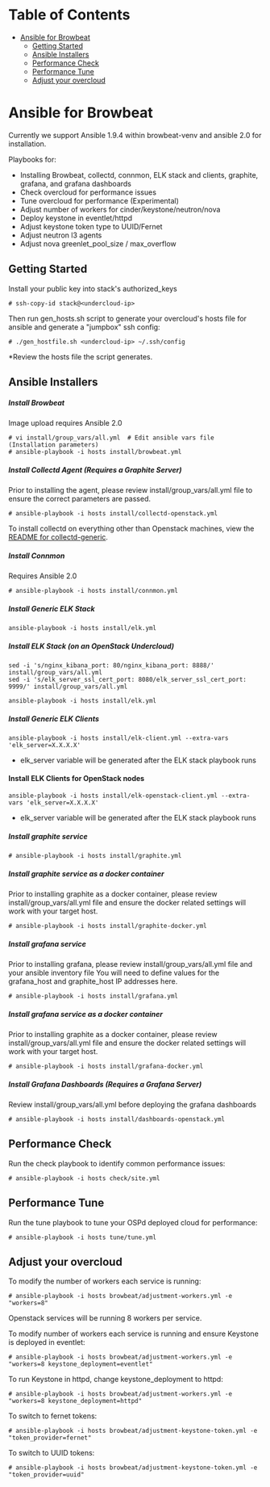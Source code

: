 Table of Contents
=================

- [Ansible for Browbeat](#ansible-for-browbeat)
    - [Getting Started](#getting-started)
    - [Ansible Installers](#ansible-installers)
    - [Performance Check](#performance-check)
    - [Performance Tune](#performance-tune)
    - [Adjust your overcloud](#adjust-your-overcloud)

# Ansible for Browbeat

Currently we support Ansible 1.9.4 within browbeat-venv and ansible 2.0 for installation.

Playbooks for:
* Installing Browbeat, collectd, connmon, ELK stack and clients, graphite, grafana, and grafana dashboards
* Check overcloud for performance issues
* Tune overcloud for performance (Experimental)
* Adjust number of workers for cinder/keystone/neutron/nova
* Deploy keystone in eventlet/httpd
* Adjust keystone token type to UUID/Fernet
* Adjust neutron l3 agents
* Adjust nova greenlet_pool_size / max_overflow


## Getting Started

Install your public key into stack's authorized_keys
```
# ssh-copy-id stack@<undercloud-ip>
```

Then run gen_hosts.sh script to generate your overcloud's hosts file for ansible and generate a "jumpbox" ssh config:
```
# ./gen_hostfile.sh <undercloud-ip> ~/.ssh/config
```
*Review the hosts file the script generates.


## Ansible Installers

##### Install Browbeat
Image upload requires Ansible 2.0
```
# vi install/group_vars/all.yml  # Edit ansible vars file (Installation parameters)
# ansible-playbook -i hosts install/browbeat.yml
```

##### Install Collectd Agent (Requires a Graphite Server)
Prior to installing the agent, please review install/group_vars/all.yml file to ensure the correct parameters are passed.
```
# ansible-playbook -i hosts install/collectd-openstack.yml
```
To install collectd on everything other than Openstack machines, view the [README for collectd-generic](README.collectd-generic.md).

##### Install Connmon
Requires Ansible 2.0
```
# ansible-playbook -i hosts install/connmon.yml
```
##### Install Generic ELK Stack
```
ansible-playbook -i hosts install/elk.yml
```
##### Install ELK Stack (on an OpenStack Undercloud)
```
sed -i 's/nginx_kibana_port: 80/nginx_kibana_port: 8888/' install/group_vars/all.yml
sed -i 's/elk_server_ssl_cert_port: 8080/elk_server_ssl_cert_port: 9999/' install/group_vars/all.yml
```
```
ansible-playbook -i hosts install/elk.yml
```
##### Install Generic ELK Clients
```
ansible-playbook -i hosts install/elk-client.yml --extra-vars 'elk_server=X.X.X.X'
```
  - elk_server variable will be generated after the ELK stack playbook runs
#### Install ELK Clients for OpenStack nodes
```
ansible-playbook -i hosts install/elk-openstack-client.yml --extra-vars 'elk_server=X.X.X.X'
```
  - elk_server variable will be generated after the ELK stack playbook runs
##### Install graphite service
```
# ansible-playbook -i hosts install/graphite.yml
```
##### Install graphite service as a docker container
Prior to installing graphite as a docker container, please review install/group_vars/all.yml file and ensure
the docker related settings will work with your target host.
```
# ansible-playbook -i hosts install/graphite-docker.yml
```

##### Install grafana service
Prior to installing grafana, please review install/group_vars/all.yml file and your ansible inventory file
You will need to define values for the grafana_host and graphite_host IP addresses here.
```
# ansible-playbook -i hosts install/grafana.yml
```
##### Install grafana service as a docker container
Prior to installing graphite as a docker container, please review install/group_vars/all.yml file and ensure
the docker related settings will work with your target host.
```
# ansible-playbook -i hosts install/grafana-docker.yml
```

##### Install Grafana Dashboards (Requires a Grafana Server)
Review install/group_vars/all.yml before deploying the grafana dashboards
```
# ansible-playbook -i hosts install/dashboards-openstack.yml
```

## Performance Check

Run the check playbook to identify common performance issues:
```
# ansible-playbook -i hosts check/site.yml
```

## Performance Tune

Run the tune playbook to tune your OSPd deployed cloud for performance:
```
# ansible-playbook -i hosts tune/tune.yml
```

## Adjust your overcloud

To modify the number of workers each service is running:
```
# ansible-playbook -i hosts browbeat/adjustment-workers.yml -e "workers=8"
```
Openstack services will be running 8 workers per service.

To modify number of workers each service is running and ensure Keystone is deployed in eventlet:
```
# ansible-playbook -i hosts browbeat/adjustment-workers.yml -e "workers=8 keystone_deployment=eventlet"
```

To run Keystone in httpd, change keystone_deployment to httpd:
```
# ansible-playbook -i hosts browbeat/adjustment-workers.yml -e "workers=8 keystone_deployment=httpd"
```

To switch to fernet tokens:
```
# ansible-playbook -i hosts browbeat/adjustment-keystone-token.yml -e "token_provider=fernet"
```

To switch to UUID tokens:
```
# ansible-playbook -i hosts browbeat/adjustment-keystone-token.yml -e "token_provider=uuid"
```
